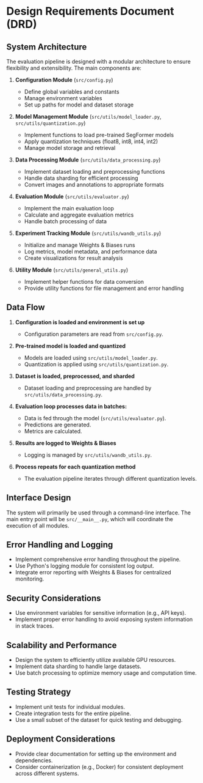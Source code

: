 # Design Requirements Document (DRD)

## System Architecture

The evaluation pipeline is designed with a modular architecture to ensure flexibility and extensibility. The main components are:

1. **Configuration Module** (`src/config.py`)
   - Define global variables and constants
   - Manage environment variables
   - Set up paths for model and dataset storage

2. **Model Management Module** (`src/utils/model_loader.py`, `src/utils/quantization.py`)
   - Implement functions to load pre-trained SegFormer models
   - Apply quantization techniques (float8, int8, int4, int2)
   - Manage model storage and retrieval

3. **Data Processing Module** (`src/utils/data_processing.py`)
   - Implement dataset loading and preprocessing functions
   - Handle data sharding for efficient processing
   - Convert images and annotations to appropriate formats

4. **Evaluation Module** (`src/utils/evaluator.py`)
   - Implement the main evaluation loop
   - Calculate and aggregate evaluation metrics
   - Handle batch processing of data

5. **Experiment Tracking Module** (`src/utils/wandb_utils.py`)
   - Initialize and manage Weights & Biases runs
   - Log metrics, model metadata, and performance data
   - Create visualizations for result analysis

6. **Utility Module** (`src/utils/general_utils.py`)
   - Implement helper functions for data conversion
   - Provide utility functions for file management and error handling

## Data Flow

1. **Configuration is loaded and environment is set up**
   - Configuration parameters are read from `src/config.py`.

2. **Pre-trained model is loaded and quantized**
   - Models are loaded using `src/utils/model_loader.py`.
   - Quantization is applied using `src/utils/quantization.py`.

3. **Dataset is loaded, preprocessed, and sharded**
   - Dataset loading and preprocessing are handled by `src/utils/data_processing.py`.

4. **Evaluation loop processes data in batches:**
   - Data is fed through the model (`src/utils/evaluator.py`).
   - Predictions are generated.
   - Metrics are calculated.

5. **Results are logged to Weights & Biases**
   - Logging is managed by `src/utils/wandb_utils.py`.

6. **Process repeats for each quantization method**
   - The evaluation pipeline iterates through different quantization levels.

## Interface Design

The system will primarily be used through a command-line interface. The main entry point will be `src/__main__.py`, which will coordinate the execution of all modules.

## Error Handling and Logging

- Implement comprehensive error handling throughout the pipeline.
- Use Python's logging module for consistent log output.
- Integrate error reporting with Weights & Biases for centralized monitoring.

## Security Considerations

- Use environment variables for sensitive information (e.g., API keys).
- Implement proper error handling to avoid exposing system information in stack traces.

## Scalability and Performance

- Design the system to efficiently utilize available GPU resources.
- Implement data sharding to handle large datasets.
- Use batch processing to optimize memory usage and computation time.

## Testing Strategy

- Implement unit tests for individual modules.
- Create integration tests for the entire pipeline.
- Use a small subset of the dataset for quick testing and debugging.

## Deployment Considerations

- Provide clear documentation for setting up the environment and dependencies.
- Consider containerization (e.g., Docker) for consistent deployment across different systems.

